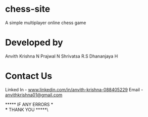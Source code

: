 # chess-site
 A simple multiplayer online chess game

# Developed by 
 Anvith Krishna N 
 Prajwal N
 Shrivatsa R.S
 Dhananjaya H

 # Contact Us 
  Linked In - www.linkedin.com/in/anvith-krishna-088405229
  Email - anvithkrishna01@gmail.com
 
 \***** IF ANY ERRORS *****\
 \***** THANK YOU *****\